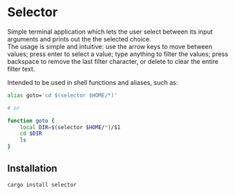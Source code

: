 Selector
========

Simple terminal application which lets the user select between its input arguments and prints out the the selected choice.  
The usage is simple and intuitive: use the arrow keys to move between values; press enter to select a value;
type anything to filter the values; press backspace to remove the last filter character, or delete to clear the entire filter text.

Intended to be used in shell functions and aliases, such as:

```Zsh
alias goto='cd $(selector $HOME/*)'

# or

function goto {
	local DIR=$(selector $HOME/*)/$1
	cd $DIR
	ls
}
```

Installation
------------

```
cargo install selector
```
